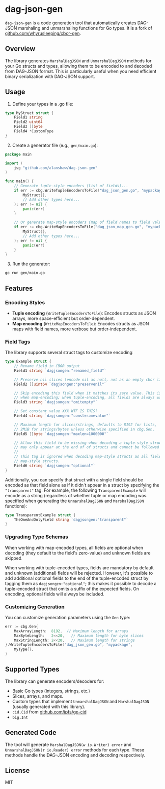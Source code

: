 # dag-json-gen

`dag-json-gen` is a code generation tool that automatically creates DAG-JSON marshaling and unmarshaling functions for Go types. It is a fork of [github.com/whyrusleeping/cbor-gen](https://github.com/whyrusleeping/cbor-gen).

## Overview

The library generates `MarshalDagJSON` and `UnmarshalDagJSON` methods for your Go structs and types, allowing them to be encoded to and decoded from DAG-JSON format. This is particularly useful when you need efficient binary serialization with DAG-JSON support.

## Usage

1. Define your types in a .go file:

```go
type MyStruct struct {
	Field1 string
	Field2 uint64
	Field3 []byte
	Field4 *CustomType
}
```

2. Create a generator file (e.g., `gen/main.go`):

```go
package main

import (
	jsg "github.com/alanshaw/dag-json-gen"
)

func main() {
	// Generate tuple-style encoders (list of fields)...
	if err := cbg.WriteTupleEncodersToFile("dag_json_gen.go", "mypackage",
		MyStruct{},
		// Add other types here...
	); err != nil {
		panic(err)
	}

	// Or generate map-style encoders (map of field names to field values)...
	if err := cbg.WriteMapEncodersToFile("dag_json_map_gen.go", "mypackage",
		MyStruct{},
		// Add other types here...
	); err != nil {
		panic(err)
	}
}
```

3. Run the generator:
```bash
go run gen/main.go
```

## Features

### Encoding Styles

- **Tuple encoding** (`WriteTupleEncodersToFile`): Encodes structs as JSON arrays, more space-efficient but order-dependent.
- **Map encoding** (`WriteMapEncodersToFile`): Encodes structs as JSON maps with field names, more verbose but order-independent.

### Field Tags

The library supports several struct tags to customize encoding:

```go
type Example struct {
	// Rename field in CBOR output
	Field1 string `dagjsongen:"renamed_field"`

	// Preserve nil slices (encode nil as null, not as an empty cbor list)
	Field2 []uint64 `dagjsongen:"preservenil"`

	// Skip encoding this field when it matches its zero value. This is only applicable
	// when map-encoding; when tuple-encoding, all fields are always written.
	Field3 string `dagjsongen:"omitempty"`

	// Set constant value XXX WTF IS THIS?
	Field4 string `dagjsongen:"const=somevalue"`

	// Maximum length for slices/strings, defaults to 8192 for lists,
	// 2MiB for strings/bytes unless otherwise specified in cbg.Gen.
	Field5 []byte `dagjsongen:"maxlen=1000000"`

	// Allow this field to be missing when decoding a tuple-style struct. Optional fields
	// may only appear at the end of of structs and cannot be followed by mandatory fields.
	//
	// This tag is ignored when decoding map-style structs as all fields are optional in
	// map-style structs.
	Field6 string `dagjsongen:"optional"`
}
```

Additionally, you can specify that struct with a single field should be encoded as that field alone as if it didn't appear in a struct by specifying the `"transparent"` tag. For example, the following `TransparentExample` will encode as a string (regardless of whether tuple or map encoding was specified when generating the `UnmarshalDagJSON` and `MarshalDagJSON` functions):

```go
type TransparentExample struct {
	TheOneAndOnlyField string `dagjsongen:"transparent"`
}
```

### Upgrading Type Schemas

When working with map-encoded types, all fields are optional when decoding (they default to the field's zero-value) and unknown fields are skipped.

When working with tuple-encoded types, fields are mandatory by default and unknown (additional) fields will be rejected. However, it's possible to add additional optional fields to the end of the tuple-encoded struct by tagging them as `dagjsongen:"optional"`; this makes it possible to decode a tuple-encoded struct that omits a suffix of the expected fields. On encoding, optional fields will always be included.

### Customizing Generation

You can customize generation parameters using the `Gen` type:

```go
err := cbg.Gen{
	MaxArrayLength:  8192,	// Maximum length for arrays
	MaxByteLength:   2<<20,   // Maximum length for byte slices
	MaxStringLength: 2<<20,   // Maximum length for strings
}.WriteTupleEncodersToFile("dag_json_gen.go", "mypackage",
	MyType{},
)
```

## Supported Types

The library can generate encoders/decoders for:

- Basic Go types (integers, strings, etc.)
- Slices, arrays, and maps.
- Custom types that implement `UnmarshalDagJSON` and `MarshalDagJSON` (usually generated with this library).
- `cid.Cid` from [github.com/ipfs/go-cid](https://github.com/ipfs/go-cid)
- `big.Int`

## Generated Code

The tool will generate `MarshalDagJSON(w io.Writer) error` and `UnmarshalDagJSON(r io.Reader) error` methods for each type. These methods handle the DAG-JSON encoding and decoding respectively.

## License

MIT
